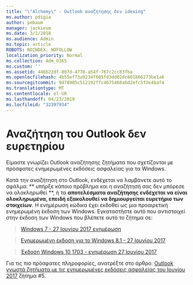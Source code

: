 ```yaml
---
title: "\"Alchemy\" - Outlook αναζήτησης δεν idexing"
ms.author: pdigia
author: pebaum
manager: jackiesm
ms.date: 3/1/2018
ms.audience: Admin
ms.topic: article
ROBOTS: NOINDEX, NOFOLLOW
localization_priority: Normal
ms.collection: Adm_O365
ms.custom: ''
ms.assetid: 446b22df-807d-4778-a54f-767c2cc83fba
ms.openlocfilehash: 4b55ef73a9234f605fd3dd02dc801866273be1a6
ms.sourcegitcommit: 9d78905c512192ffc4675468abd2efc5f2e4baf4
ms.translationtype: MT
ms.contentlocale: el-GR
ms.lasthandoff: 04/23/2019
ms.locfileid: "32397934"
---
```

# <a name="outlook-search-not-indexing"></a>Αναζήτηση του Outlook δεν ευρετηρίου

Είμαστε γνωρίζει Outlook αναζήτησης ζητήματα που σχετίζονται με πρόσφατες ενημερωμένες εκδόσεις ασφαλείας για τα Windows.
  
Κατά την αναζήτηση στο Outlook, ενδέχεται να λαμβάνετε αυτό το σφάλμα: ** υπήρξε κάποιο πρόβλημα και η αναζήτησή σας δεν μπόρεσε να ολοκληρωθεί **, ή τα **αποτελέσματα αναζήτησης ενδέχεται να είναι ολοκληρωμένα, επειδή εξακολουθεί να δημιουργείται ευρετήριο των στοιχείων**. Η ενημέρωση κώδικα έχει εκδοθεί ως μια προαιρετική ενημερωμένη έκδοση των Windows. Εγκαταστήστε αυτό που αντιστοιχεί στην έκδοση των Windows που βλέπετε αυτό το ζήτημα σε: 
  
> [Windows 7 - 27 Ιουνίου 2017 ενημέρωση](https://support.microsoft.com/kb/4022168.aspx)
    
> [Ενημερωμένη έκδοση για το Windows 8.1 - 27 Ιουνίου 2017](https://support.microsoft.com/kb/4022720.aspx)
    
> [Έκδοση Windows 10 1703 - ενημέρωση 27 Ιουνίου 2017](https://support.microsoft.com/kb/4022716.aspx)
    
Για τις πιο πρόσφατες πληροφορίες, ανατρέξτε στο άρθρο: [Outlook γνωστά ζητήματα με τις ενημερωμένες εκδόσεις ασφαλείας του Ιουνίου 2017](https://support.office.com/article/Outlook-known-issues-in-the-June-2017-security-updates-3F6DBFFD-8505-492D-B19F-B3B89369ED9B.aspx) ζήτημα #5. 
  

